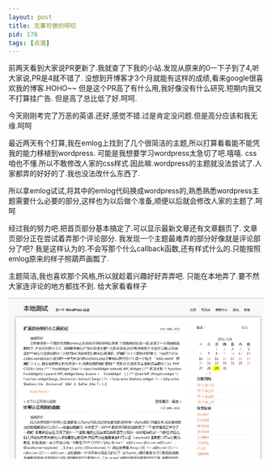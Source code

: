 ```yaml
---
layout: post
title: 无事可做的唠叨
pid: 178
tags: [点滴]
---
```

前两天看到大家说PR更新了.我就查了下我的小站.发现从原来的0一下子到了4,听大家说,PR是4就不错了.
没想到开博客才3个月就能有这样的成绩,看来google很喜欢我的博客.HOHO~~
但是这个PR高了有什么用,我好像没有什么研究.短期内我又不打算挂广告.
但是高了总比低了好.呵呵.

今天刚刚考完了万恶的英语.还好,感觉不错.过是肯定没问题.但是高分应该和我无缘.呵呵

最近两天有个打算,我在emlog上找到了几个很简洁的主题,所以打算看看能不能凭我的能力移植到wordpress.
可能是我想要学习wordpress太急切了吧.嘻嘻. css咱也不懂.所以不敢修改人家的css样式.因此嘛.wordpress的主题就没法尝试了.人家都弄的好好的了.我也没法改什么东西了.

所以拿emlog试试,将其中的emlog代码换成wordpress的,熟悉熟悉wordpress主题需要什么必要的部分,这样也为以后做个准备,顺便以后就会修改人家的主题了.呵呵

经过我的努力吧.把首页部分基本搞定了.可以显示最新文章还有文章翻页了.
文章页部分正在尝试着弄那个评论部分.
我发现一个主题最难弄的部分好像就是评论部分了吧?
我是这样认为的.不会写那个什么callback函数,还有样式什么的.只能按照emlog原来的样子照葫芦画瓢了.

主题简洁,我也喜欢那个风格,所以就趁着兴趣好好弄弄吧. 只能在本地弄了.要不然大家连评论的地方都找不到.
给大家看看样子

![](/uploads/2011/06/29_01.png)
